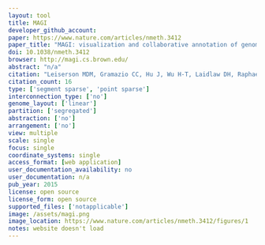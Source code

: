 ```yaml
---
layout: tool 
title: MAGI
developer_github_account: 
paper: https://www.nature.com/articles/nmeth.3412
paper_title: "MAGI: visualization and collaborative annotation of genomic aberrations."
doi: 10.1038/nmeth.3412
browser: http://magi.cs.brown.edu/
abstract: "n/a"
citation: "Leiserson MDM, Gramazio CC, Hu J, Wu H-T, Laidlaw DH, Raphael BJ. MAGI: visualization and collaborative annotation of genomic aberrations. Nat Methods. nature.com; 2015;12: 483–484."
citation_count: 16
type: ['segment sparse', 'point sparse']
interconnection_type: ['no']
genome_layout: ['linear']
partition: ['segregated']
abstraction: ['no']
arrangement: ['no']
view: multiple
scale: single
focus: single
coordinate_systems: single
access_format: [web application]
user_documentation_availability: no
user_documentation: n/a
pub_year: 2015
license: open source
license_form: open source
supported_files: ['notapplicable']
image: /assets/magi.png
image_location: https://www.nature.com/articles/nmeth.3412/figures/1
notes: website doesn't load
---
```

